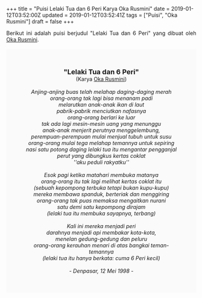 +++
title = "Puisi Lelaki Tua dan 6 Peri Karya Oka Rusmini"
date = 2019-01-12T03:52:00Z
updated = 2019-01-12T03:52:41Z
tags = ["Puisi", "Oka Rusmini"]
draft = false
+++

<div dir="ltr" style="text-align: left;" trbidi="on"><div style="text-align: justify;">Berikut ini adalah puisi berjudul "Lelaki Tua dan 6 Peri" yang dibuat oleh <a href="https://ensiklopedia.kemdikbud.go.id/sastra/artikel/Oka_Rusmini" target="_blank">Oka Rusmini</a>. </div><br /><div style="background: #FAFAFA; font-size: 14px; height: auto; margin: 0 auto; padding: 50px; text-align: center; width: auto;"><span style="font-size: 18px;"><b>"Lelaki Tua dan 6 Peri"</b></span><br />(Karya <a href="https://www.sekata.web.id/tags/oka-rusmini" target="_blank">Oka Rusmini</a>) <br /><br /><i>Anjing-anjing buas telah melahap daging-daging merah<br />orang-orang tak lagi bisa menanam padi<br />melarutkan anak-anak ikan di laut<br />pabrik-pabrik menciutkan nafasnya<br />orang-orang berlari ke luar<br />tak ada lagi mesin-mesin uang yang menunggu<br />anak-anak menjerit perutnya menggelembung,<br />perempuan-perempuan mulai menjual tubuh untuk susu<br />orang-orang mulai tega melahap temannya untuk sepiring nasi satu potong daging lelaki tua itu mengantar pengganjal perut yang dibungkus kertas coklat<br />''aku peduli rakyatku''<br /><br />Esok pagi ketika matahari membuka matanya<br />orang-orang itu tak lagi melihat kertas coklat itu<br />(sebuah kepompong terbuka tetapi bukan kupu-kupu)<br />mereka membawa spanduk, berteriak dan menggiring<br />orang-orang tak puas memaksa mengaitkan nurani<br />satu demi satu kepompong dirajam<br />(lelaki tua itu membuka sayapnya, terbang)<br /><br />Kali ini mereka menjadi peri<br />darahnya menjadi api membakar kota-kota,<br />menelan gedung-gedung dan peluru<br />orang-orang kerauhan menari di atas bangkai teman-temannya<br />(lelaki tua itu hanya berkata: cuma 6 Peri kecil)<br /><br />- Denpasar, 12 Mei 1998 -</i> </div></div>
